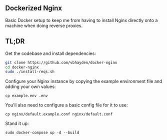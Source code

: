 ## Dockerized Nginx

Basic Docker setup to keep me from having to install Nginx directly onto a machine when doing reverse proxies.

## TL;DR
Get the codebase and install dependencies:
```bash
git clone https://github.com/vbhayden/docker-nginx
cd docker-nginx
sudo ./install-reqs.sh
```
Configure your Nginx instance by copying the example environment file and adding your own values:
```
cp example.env .env
```

You'll also need to configure a basic config file for it to use:
```
cp nginx/default.example.conf nginx/default.conf
```

Stand it up:
```
sudo docker-compose up -d --build
```
